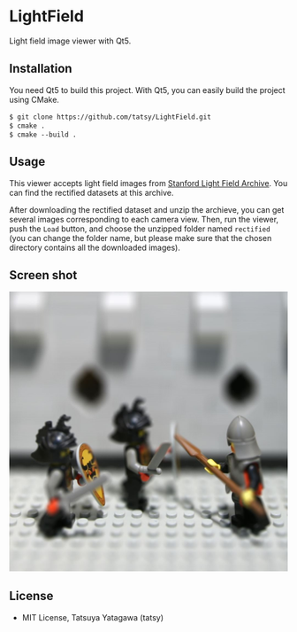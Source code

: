 LightField
==========

Light field image viewer with Qt5.

## Installation

You need Qt5 to build this project. With Qt5, you can easily build the project using CMake.

```shell
$ git clone https://github.com/tatsy/LightField.git
$ cmake .
$ cmake --build .
```

## Usage

This viewer accepts light field images from [Stanford Light Field Archive](http://lightfield.stanford.edu/lfs.html). You can find the rectified datasets at this archive.

After downloading the rectified dataset and unzip the archieve, you can get several images corresponding to each camera view. Then, run the viewer, push the ```Load``` button, and choose the unzipped folder named ```rectified``` (you can change the folder name, but please make sure that the chosen directory contains all the downloaded images).

## Screen shot

![Light field viewer](output/light_field_output.jpg)

## License

* MIT License, Tatsuya Yatagawa (tatsy)
